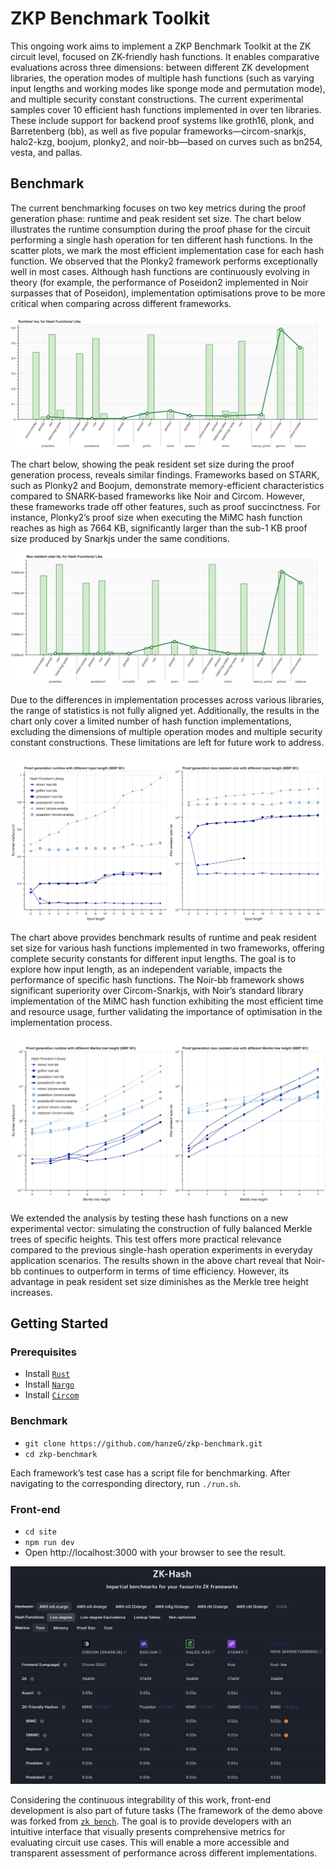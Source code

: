 # ZKP Benchmark Toolkit
This ongoing work aims to implement a ZKP Benchmark Toolkit at the ZK circuit level, focused on ZK-friendly hash functions. It enables comparative evaluations across three dimensions: between different ZK development libraries, the operation modes of multiple hash functions (such as varying input lengths and working modes like sponge mode and permutation mode), and multiple security constant constructions. The current experimental samples cover 10 efficient hash functions implemented in over ten libraries. These include support for backend proof systems like groth16, plonk, and Barretenberg (bb), as well as five popular frameworks—circom-snarkjs, halo2-kzg, boojum, plonky2, and noir-bb—based on curves such as bn254, vesta, and pallas.

## Benchmark
The current benchmarking focuses on two key metrics during the proof generation phase: runtime and peak resident set size. The chart below illustrates the runtime consumption during the proof phase for the circuit performing a single hash operation for ten different hash functions. In the scatter plots, we mark the most efficient implementation case for each hash function. We observed that the Plonky2 framework performs exceptionally well in most cases. Although hash functions are continuously evolving in theory (for example, the performance of Poseidon2 implemented in Noir surpasses that of Poseidon), implementation optimisations prove to be more critical when comparing across different frameworks.

![runtime](figures/runtime.png)

The chart below, showing the peak resident set size during the proof generation process, reveals similar findings. Frameworks based on STARK, such as Plonky2 and Boojum, demonstrate memory-efficient characteristics compared to SNARK-based frameworks like Noir and Circom. However, these frameworks trade off other features, such as proof succinctness. For instance, Plonky2’s proof size when executing the MiMC hash function reaches as high as 7664 KB, significantly larger than the sub-1 KB proof size produced by Snarkjs under the same conditions.

![ram](figures/ram.png)

Due to the differences in implementation processes across various libraries, the range of statistics is not fully aligned yet. Additionally, the results in the chart only cover a limited number of hash function implementations, excluding the dimensions of multiple operation modes and multiple security constant constructions. These limitations are left for future work to address.

![input_length_runtime_ram](figures/input_length_runtime_ram.png)

The chart above provides benchmark results of runtime and peak resident set size for various hash functions implemented in two frameworks, offering complete security constants for different input lengths. The goal is to explore how input length, as an independent variable, impacts the performance of specific hash functions. The Noir-bb framework shows significant superiority over Circom-Snarkjs, with Noir’s standard library implementation of the MiMC hash function exhibiting the most efficient time and resource usage, further validating the importance of optimisation in the implementation process.

![merkle_tree_runtime_ram](figures/merkle_tree_runtime_ram.png)

We extended the analysis by testing these hash functions on a new experimental vector: simulating the construction of fully balanced Merkle trees of specific heights. This test offers more practical relevance compared to the previous single-hash operation experiments in everyday application scenarios. The results shown in the above chart reveal that Noir-bb continues to outperform in terms of time efficiency. However, its advantage in peak resident set size diminishes as the Merkle tree height increases.​

## Getting Started

### Prerequisites

- Install [`Rust`](https://www.rust-lang.org/tools/install)
- Install [`Nargo`](https://noir-lang.org/docs/getting_started/installation/)
- Install [`Circom`](https://github.com/iden3/circom)

### Benchmark

- `git clone https://github.com/hanzeG/zkp-benchmark.git`
- `cd zkp-benchmark`

Each framework’s test case has a script file for benchmarking. After navigating to the corresponding directory, run `./run.sh`.

### Front-end

- `cd site`
- `npm run dev`
- Open http://localhost:3000 with your browser to see the result.

![demo](figures/demo.jpg)

Considering the continuous integrability of this work, front-end development is also part of future tasks (The framework of the demo above was forked from [`zk bench`](https://github.com/polybase/zk-benchmarks). The goal is to provide developers with an intuitive interface that visually presents comprehensive metrics for evaluating circuit use cases. This will enable a more accessible and transparent assessment of performance across different implementations.